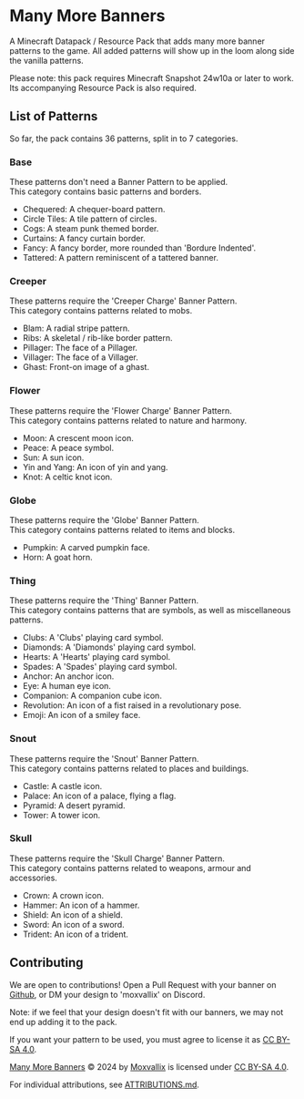 # Many More Banners
A Minecraft Datapack / Resource Pack that adds many more banner patterns to the game.
All added patterns will show up in the loom along side the vanilla patterns.

Please note: this pack requires Minecraft Snapshot 24w10a or later to work.
Its accompanying Resource Pack is also required.

## List of Patterns
So far, the pack contains 36 patterns, split in to 7 categories.

### Base
These patterns don't need a Banner Pattern to be applied.  
This category contains basic patterns and borders.
- Chequered: A chequer-board pattern.
- Circle Tiles: A tile pattern of circles.
- Cogs: A steam punk themed border.
- Curtains: A fancy curtain border.
- Fancy: A fancy border, more rounded than 'Bordure Indented'.
- Tattered: A pattern reminiscent of a tattered banner.

### Creeper
These patterns require the 'Creeper Charge' Banner Pattern.  
This category contains patterns related to mobs.
- Blam: A radial stripe pattern.
- Ribs: A skeletal / rib-like border pattern.
- Pillager: The face of a Pillager.
- Villager: The face of a Villager.
- Ghast: Front-on image of a ghast.

### Flower
These patterns require the 'Flower Charge' Banner Pattern.  
This category contains patterns related to nature and harmony.
- Moon: A crescent moon icon.
- Peace: A peace symbol.
- Sun: A sun icon.
- Yin and Yang: An icon of yin and yang.
- Knot: A celtic knot icon.

### Globe
These patterns require the 'Globe' Banner Pattern.  
This category contains patterns related to items and blocks.
- Pumpkin: A carved pumpkin face.
- Horn: A goat horn.

### Thing
These patterns require the 'Thing' Banner Pattern.  
This category contains patterns that are symbols, as well as miscellaneous patterns.
- Clubs: A 'Clubs' playing card symbol.
- Diamonds: A 'Diamonds' playing card symbol.
- Hearts: A 'Hearts' playing card symbol.
- Spades: A 'Spades' playing card symbol.
- Anchor: An anchor icon.
- Eye: A human eye icon.
- Companion: A companion cube icon.
- Revolution: An icon of a fist raised in a revolutionary pose.
- Emoji: An icon of a smiley face.

### Snout
These patterns require the 'Snout' Banner Pattern.  
This category contains patterns related to places and buildings.
- Castle: A castle icon.
- Palace: An icon of a palace, flying a flag.
- Pyramid: A desert pyramid.
- Tower: A tower icon.

### Skull
These patterns require the 'Skull Charge' Banner Pattern.  
This category contains patterns related to weapons, armour and accessories.
- Crown: A crown icon.
- Hammer: An icon of a hammer.
- Shield: An icon of a shield.
- Sword: An icon of a sword.
- Trident: An icon of a trident.

## Contributing
We are open to contributions! Open a Pull Request with your banner on [Github](https://github.com/moxvallix/mmb),
or DM your design to 'moxvallix' on Discord.

Note: if we feel that your design doesn't fit with our banners, we may not end up adding it to the pack.

If you want your pattern to be used, you must agree to license it as [CC BY-SA 4.0](http://creativecommons.org/licenses/by-sa/4.0/).

[Many More Banners](https://github.com/moxvallix/mmb) © 2024 by [Moxvallix](https://moxvallix.com) is licensed under [CC BY-SA 4.0](http://creativecommons.org/licenses/by-sa/4.0/).

For individual attributions, see [ATTRIBUTIONS.md](ATTRIBUTIONS.md).